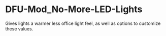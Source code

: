 # DFU-Mod_No-More-LED-Lights
 Gives lights a warmer less office light feel, as well as options to customize these values.
